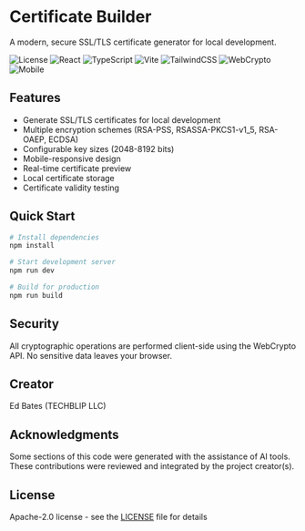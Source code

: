 # Certificate Builder

A modern, secure SSL/TLS certificate generator for local development.

![License](https://img.shields.io/badge/license-MIT-blue.svg)  ![React](https://img.shields.io/badge/react-18.3-61DAFB.svg)  ![TypeScript](https://img.shields.io/badge/typescript-5.5-3178C6.svg)  ![Vite](https://img.shields.io/badge/vite-5.4-646CFF.svg)  ![TailwindCSS](https://img.shields.io/badge/tailwindcss-3.4-38B2AC.svg)  ![WebCrypto](https://img.shields.io/badge/webcrypto-supported-success.svg)  ![Mobile](https://img.shields.io/badge/mobile-ready-brightgreen.svg)

## Features

-  Generate SSL/TLS certificates for local development
-  Multiple encryption schemes (RSA-PSS, RSASSA-PKCS1-v1_5, RSA-OAEP, ECDSA)
-  Configurable key sizes (2048-8192 bits)
-  Mobile-responsive design
-  Real-time certificate preview
-  Local certificate storage
-  Certificate validity testing

## Quick Start

```bash
# Install dependencies
npm install

# Start development server
npm run dev

# Build for production
npm run build
```

## Security

All cryptographic operations are performed client-side using the WebCrypto API. No sensitive data leaves your browser.

## Creator

Ed Bates (TECHBLIP LLC)

## Acknowledgments

Some sections of this code were generated with the assistance of AI tools.  These contributions were reviewed and integrated by the project creator(s).

## License

Apache-2.0 license - see the [LICENSE](LICENSE) file for details

